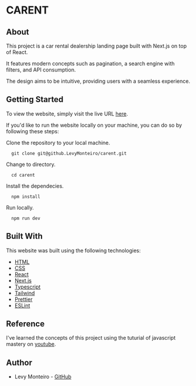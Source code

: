 # CARENT

## About

This project is a car rental dealership landing page built with Next.js on top of React.

It features modern concepts such as pagination, a search engine with filters, and API consumption.

The design aims to be intuitive, providing users with a seamless experience.

## Getting Started

To view the website, simply visit the live URL <a href="https://carent-levymonteiro.vercel.app/" target="_blank">here</a>.

If you'd like to run the website locally on your machine, you can do so by following these steps:

Clone the repository to your local machine.

```
  git clone git@github.LevyMonteiro/carent.git
```

Change to directory.

```
  cd carent
```

Install the dependecies.

```
  npm install
```

Run locally.

```
  npm run dev
```

## Built With

This website was built using the following technologies:

<ul>
<li><a href="https://developer.mozilla.org/pt-BR/docs/Web/HTML" target="_blank">HTML</a></li>
<li><a href="https://developer.mozilla.org/pt-BR/docs/Web/CSS" target="_blank">CSS</a></li>
<li><a href="https://react.dev/" target="_blank">React</a></li>
<li><a href="https://nextjs.org/" target="_blank">Next.js</a></li>
<li><a href="https://typescriptlang.org/" target="_blank">Typescript</a></li>
<li><a href="https://tailwindcss.com/" target="_blank">Tailwind</a></li>
<li><a href="https://prettier.io/" target="_blank">Prettier</a></li>
<li><a href="https://eslint.org/" target="_blank">ESLint</a></li>
</ul>

## Reference

I've learned the concepts of this project using the tuturial of javascript mastery on <a href='https://www.youtube.com/watch?v=pUNSHPyVryU' target="_blank">youtube</a>.

## Author

<ul>
<li>Levy Monteiro - <a href="https://github.com/LevyMonteiro" target="_blank">GitHub</a></li>
</ul>
